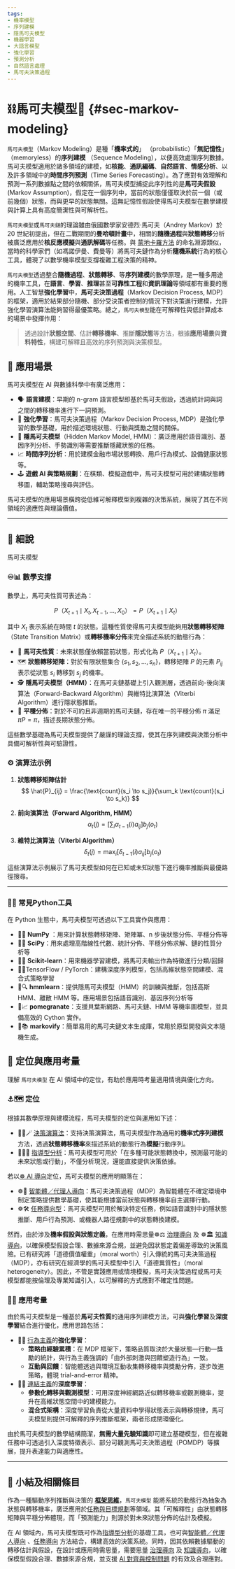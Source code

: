 ```yaml
---
tags:
- 機率模型
- 序列建模
- 隱馬可夫模型
- 機器學習
- 大語言模型
- 強化學習
- 預測分析
- 自然語言處理
- 馬可夫決策過程
---
```

# ⛓️馬可夫模型🔄 {#sec-markov-modeling}

`馬可夫模型`（Markov Modeling）是種「**機率式的**」 （probabilistic）「**無記憶性**」（memoryless）的**序列建模** （Sequence Modeling），以便高效處理序列數據。馬可夫模型適用於諸多領域的建模，如**核能**、**通訊編碼**、**自然語言**、**情感分析**、以及許多領域中的**時間序列預測**（Time Series Forecasting）。為了應對有效理解和預測一系列數據點之間的依賴關係，馬可夫模型捕捉此序列性的是**馬可夫假設** (Markov Assumption)，假定在一個序列中，當前的狀態僅僅取決於前一個（或前幾個）狀態，而與更早的狀態無關。這無記憶性假設使得馬可夫模型在數學建模與計算上具有高度簡潔性與可解析性。

`馬可夫模型`或`馬可夫鏈`的理論雖由俄國數學家安德烈·馬可夫（Andrey Markov）於 20 世紀初提出，但在二戰期間的**曼哈頓計畫**中，相關的**隨機過程**與**狀態轉移**分析被廣泛應用於**核反應模擬**與**通訊解碼**等任務。與 [蒙地卡羅方法](09-06-monte_carlo_tree_search.zh-hant) 的命名淵源類似，當時的科學家們（如馮諾伊曼、費曼等）將馬可夫鏈作為分析**隨機系統**行為的核心工具，體現了以數學機率模型支撐複雜工程決策的精神。

`馬可夫模型`透過整合**隨機過程**、**狀態轉移**、等**序列建模**的數學原理，是一種多用途的機率工具，在**語言**、**學習**、**推理**甚至**可靠性工程**和**資訊理論**等領域都有重要的應用。人工智慧**強化學習**中，**馬可夫決策過程**（Markov Decision Process, MDP）的框架，適用於結果部分隨機、部分受決策者控制的情況下對決策進行建模，允許強化學習演算法能夠習得最優策略。總之，`馬可夫模型`能在可解釋性與低計算成本的場景中發揮作用：

> 透過設計**狀態空間**、估計**轉移機率**、推斷**隱狀態**等方法，根據**應用場景**與**資料特性**，構建可解釋且高效的序列預測與決策模型。

## 🚀 應用場景

馬可夫模型在 AI 與數據科學中有廣泛應用：

- 🗣️ **語言建模**：早期的 n-gram 語言模型即基於馬可夫假設，透過統計詞與詞之間的轉移機率進行下一詞預測。
- 🎯 **強化學習**：馬可夫決策過程（Markov Decision Process, MDP）是強化學習的數學基礎，用於描述環境狀態、行動與獎勵之間的關係。
- 🧩 **隱馬可夫模型**（Hidden Markov Model, HMM）：廣泛應用於語音識別、基因序列分析、手勢識別等需要推斷隱藏狀態的任務。
- 📈 **時間序列分析**：用於建模金融市場狀態轉換、用戶行為模式、設備健康狀態等。
- 🕹️ **遊戲 AI 與策略規劃**：在棋類、模擬遊戲中，馬可夫模型可用於建構狀態轉移圖，輔助策略搜尋與評估。

馬可夫模型的應用場景橫跨從低維可解釋模型到複雜的決策系統，展現了其在不同領域的適應性與理論價值。

***

## 🔬 細說

馬可夫模型
### ♾️📊 數學支撐

數學上，馬可夫性質可表述為：

$$
P（X_{t+1} \mid X_t, X_{t-1}, \dots, X_0） = P（X_{t+1} \mid X_t）
$$

其中 $X_t$ 表示系統在時間 $t$ 的狀態。這種性質使得馬可夫模型能夠用**狀態轉移矩陣**（State Transition Matrix）或**轉移機率分佈**來完全描述系統的動態行為：

- 🎲 **馬可夫性質**：未來狀態僅依賴當前狀態，形式化為 $P（X_{t+1} \mid X_t）$。
- 🗺️ **狀態轉移矩陣**：對於有限狀態集合 $\{s_1, s_2, \dots, s_n\}$，轉移矩陣 $P$ 的元素 $P_{ij}$ 表示從狀態 $s_i$ 轉移到 $s_j$ 的機率。
- 🕵️ **隱馬可夫模型（HMM）**：在馬可夫鏈基礎上引入觀測層，透過前向-後向演算法（Forward-Backward Algorithm）與維特比演算法（Viterbi Algorithm）進行隱狀態推斷。
- 📐 **平穩分佈**：對於不可約且非週期的馬可夫鏈，存在唯一的平穩分佈 $\pi$ 滿足 $\pi P = \pi$，描述長期狀態分佈。

這些數學基礎為馬可夫模型提供了嚴謹的理論支撐，使其在序列建模與決策分析中具備可解析性與可驗證性。

### ⚙️ 演算法示例

1. **狀態轉移矩陣估計**  
   $$
   \hat{P}_{ij} = \frac{\text{count}(s_i \to s_j)}{\sum_k \text{count}(s_i \to s_k)}
   $$

2. **前向演算法（Forward Algorithm, HMM）**  
   $$
   \alpha_t(j) = \left[ \sum_i \alpha_{t-1}(i) a_{ij} \right] b_j(o_t)
   $$

3. **維特比演算法（Viterbi Algorithm）**  
   $$
   \delta_t(j) = \max_i \left[ \delta_{t-1}(i) a_{ij} \right] b_j(o_t)
   $$

這些演算法示例展示了馬可夫模型如何在已知或未知狀態下進行機率推斷與最優路徑搜尋。

***

### 🐍🔧 常見Python工具

在 Python 生態中，馬可夫模型可透過以下工具實作與應用：

* 🐍🔢 **NumPy** ：用來計算狀態轉移矩陣、矩陣冪、n 步後狀態分佈、平穩分佈等
* 🐍🔬 **SciPy**：用來處理高階線性代數、統計分佈、平穩分佈求解、鏈的性質分析等
* 🐍🤖 **Scikit-learn**：用來機器學習建模，將馬可夫輸出作為特徵進行分類/回歸
* 🐍🚀TensorFlow / PyTorch：建構深度序列模型，包括高維狀態空間建模、混合式策略學習
* 🐍🔍 **hmmlearn**：提供隱馬可夫模型（HMM）的訓練與推斷，包括高斯 HMM、離散 HMM 等。應用場景包括語音識別、基因序列分析等
* 🐍📈 **pomegranate**：支援貝葉斯網路、馬可夫鏈、HMM 等機率圖模型，並具備高效的 Cython 實作。
* 🐍📚 **markovify**：簡單易用的馬可夫鏈文本生成庫，常用於原型開發與文本隨機生成。

## 🌟 定位與應用考量

理解 `馬可夫模型` 在 AI 領域中的定位，有助於應用時考量適用情境與優化方向。

### ⚓🗺 定位

根據其數學原理與建模流程，馬可夫模型的定位與運用如下述：

*  🔁😽🪄  [決策演算法](06-06-decision_making_algorithm.zh-hant)：支持決策演算法，馬可夫模型作為通用的**機率式序列建模**方法，透過**狀態轉移機率**來描述系統的動態行為**模擬**行動序列。
* 🔴🧐🧭 [指導型分析](06-03-analysis_prescriptive.zh-hant)：馬可夫模型可用於「在多種可能狀態轉換中，預測最可能的未來狀態或行動」，不僅分析現況，還能直接提供決策依據。

若以[☸ AI 導向](05----ai_orientations.zh-hant)定位，馬可夫模型的應用明顯落在：

* ☸🤖 [智能體／代理人導向](05-03-oriented_agent.zh-hant)：馬可夫決策過程（MDP）為智能體在不確定環境中制定策略提供數學基礎，使其能根據當前狀態與轉移機率自主選擇行動。
* ☸🛠 [任務導向型](05-01-oriented_task.zh-hant)：馬可夫模型可用於解決特定任務，例如語音識別中的隱狀態推斷、用戶行為預測、或機器人路徑規劃中的狀態轉換建模。

然而，由於涉及**機率假設與狀態定義**，在應用時需思量☸⚖️ [治理導向](05-05-oriented_governance.zh-hant) 及 ☸🏛️ [知識導向](05-01-oriented_knowledge.zh-hant)，以確保模型假設合理、數據來源合規，並避免因狀態定義偏差導致的決策風險。已有研究將「道德價值權重」（moral worth）引入傳統的馬可夫決策過程（MDP），亦有研究在經濟學的馬可夫模型中引入「道德異質性」（moral heterogeneity）。因此，不管是實踐應用或情境模擬，馬可夫決策過程或馬可夫模型都能按倫理及專業知識引入，以可解釋的方式應對不確定性問題。

### 📐🌉 應用考量

由於馬可夫模型是一種基於**馬可夫性質**的通用序列建模方法，可與**強化學習**及**深度學習**結合進行優化，應用思路包括：

* 🏮💪 [行為主義](02-06-behaviorism.zh-hant)的**強化學習**：
	* **策略由經驗累積**：在 MDP 框架下，策略品質取決於大量狀態—行動—獎勵的統計，與行為主義強調的「由外部刺激與回饋塑造行為」一致。
	* **互動與回饋**：智能體透過與環境互動收集轉移機率與獎勵分佈，逐步改進策略，體現 trial-and-error 精神。
* 🏮🧬 [連結主義](02-05-connectionism.zh-hant)的**深度學習**：
	* **參數化轉移與觀測模型**：可用深度神經網路近似轉移機率或觀測機率，提升在高維狀態空間中的建模能力。
	* **混合式架構**：深度學習負責從大量資料中學得狀態表示與轉移規律，馬可夫模型則提供可解釋的序列推斷框架，兩者形成閉環優化。

由於馬可夫模型的數學結構簡潔，**無需大量先驗知識**即可建立基礎模型，但在複雜任務中可透過引入深度特徵表示、部分可觀測馬可夫決策過程（POMDP）等擴展，提升表達能力與適應性。

***

## 🏁 小結及相關條目

作為一種驅動序列推斷與決策的 **[框架思維](01-04-Frame_Problem.zh-hant)**，`馬可夫模型` 能將系統的動態行為抽象為狀態與轉移機率，廣泛應用於[任務與目標規劃](08-06-robot_tasks_and_goals.zh-hant)等領域。其「可解釋性」由狀態轉移矩陣與平穩分佈體現，而「預測能力」則源於對未來狀態分佈的估計及模擬。

在 AI 領域內，馬可夫模型既可作為[指導型分析](06-03-analysis_prescriptive.zh-hant)的基礎工具，也可與[智能體／代理人導向](05-03-oriented_agent.zh-hant) 、[任務導向](05-01-oriented_task.zh-hant) 方法結合，構建高效的決策系統。同時，因其依賴數據驅動的轉移估計與假設，在設計或應用時需思量，需要思量 [治理導向](05-05-oriented_governance.zh-hant) 及 [知識導向](05-01-oriented_knowledge.zh-hant)，以確保模型假設合理、數據來源合規，並支援 [AI 對齊與控制問題](01-06-Alignment_Control_Problem.zh-hant.md) 的有效及合理應對。